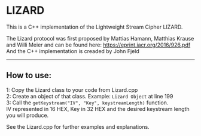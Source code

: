 # LIZARD
This is a C++ implementation of the Lightweight Stream Cipher LIZARD.

The Lizard protocol was first proposed by Mattias Hamann, Matthias Krause and Willi Meier and can be found here:
https://eprint.iacr.org/2016/926.pdf  
And the C++ implementation is creaded by John Fjeld

***

## How to use:
1: Copy the Lizard class to your code from Lizard.cpp  
2: Create an object of that class. Example: ``Lizard Object`` at line 199  
3: Call the ``getKeystream("IV", "Key", keystreamLength)`` function.  
IV represented in 16 HEX, Key in 32 HEX and the desired keystream length you will produce.  

See the Lizard.cpp for further examples and explanations. 
